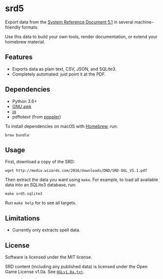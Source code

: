 # srd5

Export data from the [System Reference Document 5.1](http://dnd.wizards.com/articles/features/systems-reference-document-srd) in several machine-friendly formats.

Use this data to build your own tools, render documentation, or extend your homebrew material.

## Features

* Exports data as plain text, CSV, JSON, and SQLite3.
* Completely automated: just point it at the PDF.

## Dependencies

* Python 3.6+
* [GNU awk](https://www.gnu.org/software/gawk/)
* [jq](https://stedolan.github.io/jq/)
* pdftotext (from [poppler](https://poppler.freedesktop.org/))

To install dependencies on macOS with [Homebrew](https://brew.sh/), run:

```
brew bundle
```

## Usage

First, download a copy of the SRD:

```
wget http://media.wizards.com/2016/downloads/DND/SRD-OGL_V5.1.pdf
```

Then extract the data you want using `make`.
For example, to load all available data into an SQLite3 database, run:

```
make srd5.sqlite3
```

Run `make help` for to see all targets.

## Limitations

* Currently only extracts spell data.

## License

Software is licensed under the MIT license.

SRD content (including any published data) is licensed under the Open Game License v1.0a. See [`OGLv1.0a.txt`](OGLv1.0a.txt).

